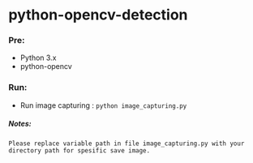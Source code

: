 # python-opencv-detection

### Pre:
  * Python 3.x
  * python-opencv

### Run:
  * Run image capturing : `python image_capturing.py`

##### Notes:
`Please replace variable path in file image_capturing.py with your directory path for spesific save image.`

